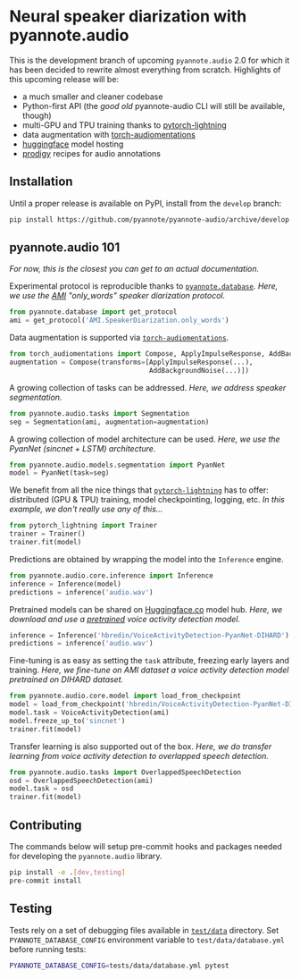 # Neural speaker diarization with pyannote.audio

This is the development branch of upcoming `pyannote.audio` 2.0 for which it has been decided to rewrite almost everything from scratch.  Highlights of this upcoming release will be:

- a much smaller and cleaner codebase
- Python-first API (the *good old* pyannote-audio CLI will still be available, though)
- multi-GPU and TPU training thanks to [pytorch-lightning](https://pytorchlightning.ai/)
- data augmentation with [torch-audiomentations](https://github.com/asteroid-team/torch-audiomentations)
- [huggingface](https://huggingface.co) model hosting
- [prodigy](https://prodi.gy) recipes for audio annotations

## Installation

Until a proper release is available on PyPI, install from the `develop` branch:

```bash
pip install https://github.com/pyannote/pyannote-audio/archive/develop.zip
```

## pyannote.audio 101

*For now, this is the closest you can get to an actual documentation.*

Experimental protocol is reproducible thanks to [`pyannote.database`](https://github.com/pyannote/pyannote-database).
*Here, we use the [AMI](https://github.com/BUTSpeechFIT/AMI-diarization-setup) "only_words" speaker diarization protocol.*

```python
from pyannote.database import get_protocol
ami = get_protocol('AMI.SpeakerDiarization.only_words')
```

Data augmentation is supported via [`torch-audiomentations`](https://github.com/asteroid-team/torch-audiomentations).

```python
from torch_audiomentations import Compose, ApplyImpulseResponse, AddBackgroundNoise
augmentation = Compose(transforms=[ApplyImpulseResponse(...),
                                   AddBackgroundNoise(...)])
```

A growing collection of tasks can be addressed.
*Here, we address speaker segmentation.*

```python
from pyannote.audio.tasks import Segmentation
seg = Segmentation(ami, augmentation=augmentation)
```

A growing collection of model architecture can be used.
*Here, we use the PyanNet (sincnet + LSTM) architecture.*

```python
from pyannote.audio.models.segmentation import PyanNet
model = PyanNet(task=seg)
```

We benefit from all the nice things that [`pytorch-lightning`](https://www.pytorchlightning.ai/) has to offer:  distributed (GPU & TPU) training, model checkpointing, logging, etc.
*In this example, we don't really use any of this...*

```python
from pytorch_lightning import Trainer
trainer = Trainer()
trainer.fit(model)
```

Predictions are obtained by wrapping the model into the `Inference` engine.

```python
from pyannote.audio.core.inference import Inference
inference = Inference(model)
predictions = inference('audio.wav')
```

Pretrained models can be shared on [Huggingface.co](https://huggingface.co) model hub.
*Here, we download and use a [pretrained](https://huggingface.co/hbredin/VoiceActivityDetection-PyanNet-DIHARD) voice activity detection model.*

```python
inference = Inference('hbredin/VoiceActivityDetection-PyanNet-DIHARD')
predictions = inference('audio.wav')
```

Fine-tuning is as easy as setting the `task` attribute, freezing early layers and training.
*Here, we fine-tune on AMI dataset a voice activity detection model pretrained on DIHARD dataset.*

```python
from pyannote.audio.core.model import load_from_checkpoint
model = load_from_checkpoint('hbredin/VoiceActivityDetection-PyanNet-DIHARD')
model.task = VoiceActivityDetection(ami)
model.freeze_up_to('sincnet')
trainer.fit(model)
```

Transfer learning is also supported out of the box.
*Here, we do transfer learning from voice activity detection to overlapped speech detection.*

```python
from pyannote.audio.tasks import OverlappedSpeechDetection
osd = OverlappedSpeechDetection(ami)
model.task = osd
trainer.fit(model)
```


## Contributing

The commands below will setup pre-commit hooks and packages needed for developing the `pyannote.audio` library.

```bash
pip install -e .[dev,testing]
pre-commit install
```

## Testing

Tests rely on a set of debugging files available in [`test/data`](test/data) directory.
Set `PYANNOTE_DATABASE_CONFIG` environment variable to `test/data/database.yml` before running tests:

```bash
PYANNOTE_DATABASE_CONFIG=tests/data/database.yml pytest
```
